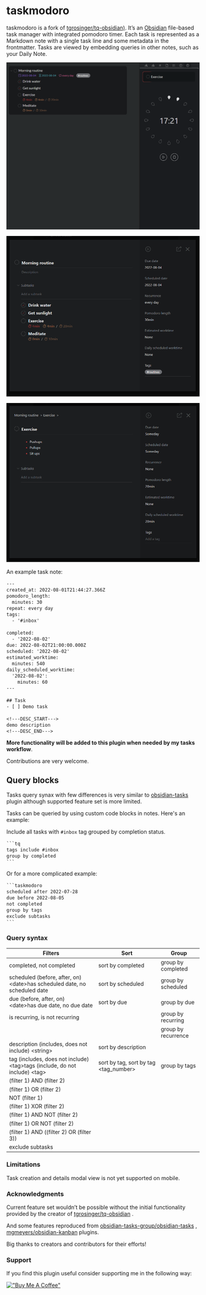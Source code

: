 # taskmodoro

taskmodoro is a fork of [tgrosinger/tq-obsidian)](https://github.com/tgrosinger/tq-obsidian). It’s an [Obsidian](https://obsidian.md) file-based task manager with integrated pomodoro timer. Each task is represented as a Markdown note with a single task line and some metadata in the frontmatter. Tasks are viewed by embedding queries in other notes, such as your Daily Note.
  
![task details](https://raw.githubusercontent.com/Borouch/taskmodoro-obsidian/main/resources/screenshots/query_tasks_list_with_timer.png)

![create-task](https://raw.githubusercontent.com/Borouch/taskmodoro-obsidian/main/resources/screenshots/task-details.png)

  

![edit task repeat](https://raw.githubusercontent.com/Borouch/taskmodoro-obsidian/main/resources/screenshots/task-details-subtask.png)


An example task note:

```
---
created_at: 2022-08-01T21:44:27.366Z
pomodoro_length:
  minutes: 30
repeat: every day
tags:
  - '#inbox'

completed:
  - '2022-08-02'
due: 2022-08-02T21:00:00.000Z
scheduled: '2022-08-02'
estimated_worktime:
  minutes: 540
daily_scheduled_worktime:
  '2022-08-02':
    minutes: 60
---

## Task
- [ ] Demo task

<!---DESC_START--->
demo description
<!---DESC_END--->
```

**More functionality will be added to this plugin when needed by my tasks workflow**.

Contributions are very welcome.

## Query blocks

Tasks query synax with few differences is very similar to [obsidian-tasks](https://github.com/obsidian-tasks-group/obsidian-tasks) plugin although supported feature set is more limited.

Tasks can be queried by using custom code blocks in notes. Here's an example:

Include all tasks with `#inbox` tag grouped by completion status.

  

	```tq
	tags include #inbox
	group by completed
	```


  

Or for a more complicated example:

  

	```taskmodoro
	scheduled after 2022-07-28
	due before 2022-08-05
	not completed
	group by tags
	exclude subtasks
	```

  

### Query syntax

| Filters                                                                                | Sort                                        | Group               |
|----------------------------------------------------------------------------------------|---------------------------------------------|---------------------|
| completed, not completed                                                               | sort by completed                           | group by completed  |
| scheduled (before, after, on) &lt;date&gt;has scheduled date, no scheduled date          | sort by scheduled                           | group by scheduled  |
| due (before, after, on) &lt;date&gt;has due date, no due date                            | sort by due                                 | group by due        |
| is recurring, is not recurring                                                         | &nbsp;                                      | group by recurring  |
| &nbsp;                                                                                 | &nbsp;                                      | group by recurrence |
| description (includes, does not include) &lt;string&gt;                                | sort by description                         | &nbsp;              |
| tag (includes, does not include) &lt;tag&gt;tags (include, do not include) &lt;tag&gt; | sort by tag, sort by tag &lt;tag_number&gt; | group by tags       |
| (filter 1) AND (filter 2)                                                              | &nbsp;                                      | &nbsp;              |
| (filter 1) OR (filter 2)                                                               | &nbsp;                                      | &nbsp;              |
| NOT (filter 1)                                                                         | &nbsp;                                      | &nbsp;              |
| (filter 1) XOR (filter 2)                                                              | &nbsp;                                      | &nbsp;              |
| (filter 1) AND NOT (filter 2)                                                          | &nbsp;                                      | &nbsp;              |
| (filter 1) OR NOT (filter 2)                                                           | &nbsp;                                      | &nbsp;              |
| (filter 1) AND ((filter 2) OR (filter 3))                                              | &nbsp;                                      | &nbsp;              |
| exclude subtasks                                                                       | &nbsp;                                      | &nbsp;              |

### Limitations
Task creation and details modal view is not yet supported on mobile.

### Acknowledgments
Current feature set wouldn’t be possible without the initial functionality provided by the creator of [tgrosinger/tq-obsidian](https://github.com/tgrosinger/tq-obsidian) . 

And some features reproduced from  [obsidian-tasks-group/obsidian-tasks](https://github.com/obsidian-tasks-group/obsidian-tasks) , [mgmeyers/obsidian-kanban](https://github.com/mgmeyers/obsidian-kanban) plugins. 

Big thanks to creators and contributors for their efforts!

### Support
If you find this plugin useful consider supporting me in the following way:

[!["Buy Me A Coffee"](https://www.buymeacoffee.com/assets/img/custom_images/orange_img.png)](https://www.buymeacoffee.com/Borouch)